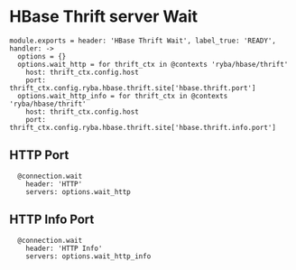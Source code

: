 
# HBase Thrift server Wait

    module.exports = header: 'HBase Thrift Wait', label_true: 'READY', handler: ->
      options = {}
      options.wait_http = for thrift_ctx in @contexts 'ryba/hbase/thrift'
        host: thrift_ctx.config.host
        port: thrift_ctx.config.ryba.hbase.thrift.site['hbase.thrift.port']
      options.wait_http_info = for thrift_ctx in @contexts 'ryba/hbase/thrift'
        host: thrift_ctx.config.host
        port: thrift_ctx.config.ryba.hbase.thrift.site['hbase.thrift.info.port']

## HTTP Port

      @connection.wait
        header: 'HTTP'
        servers: options.wait_http

## HTTP Info Port

      @connection.wait
        header: 'HTTP Info'
        servers: options.wait_http_info
